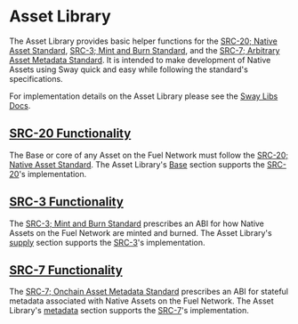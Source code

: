 # Asset Library

The Asset Library provides basic helper functions for the [SRC-20; Native Asset Standard](https://docs.fuel.network/docs/sway-standards/src-20-native-asset/), [SRC-3; Mint and Burn Standard](https://docs.fuel.network/docs/sway-standards/src-3-minting-and-burning/), and the [SRC-7; Arbitrary Asset Metadata Standard](https://docs.fuel.network/docs/sway-standards/src-7-asset-metadata/). It is intended to make development of Native Assets using Sway quick and easy while following the standard's specifications.

For implementation details on the Asset Library please see the [Sway Libs Docs](https://fuellabs.github.io/sway-libs/master/sway_libs/asset/asset/).

## [SRC-20 Functionality](./base.md)

The Base or core of any Asset on the Fuel Network must follow the [SRC-20; Native Asset Standard](https://docs.fuel.network/docs/sway-standards/src-20-native-asset/). The Asset Library's [Base](./base.md) section supports the [SRC-20](https://docs.fuel.network/docs/sway-standards/src-20-native-asset/)'s implementation.

## [SRC-3 Functionality](supply.md)

The [SRC-3; Mint and Burn Standard](https://docs.fuel.network/docs/sway-standards/src-3-minting-and-burning/) prescribes an ABI for how Native Assets on the Fuel Network are minted and burned. The Asset Library's [supply](./supply.md) section supports the [SRC-3](https://docs.fuel.network/docs/sway-standards/src-3-minting-and-burning/)'s implementation.

## [SRC-7 Functionality](./metadata.md)

The [SRC-7; Onchain Asset Metadata Standard](https://docs.fuel.network/docs/sway-standards/src-7-asset-metadata/) prescribes an ABI for stateful metadata associated with Native Assets on the Fuel Network. The Asset Library's [metadata](./metadata.md) section supports the [SRC-7](https://docs.fuel.network/docs/sway-standards/src-7-asset-metadata/)'s implementation.
